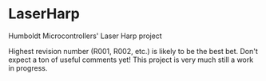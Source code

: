 LaserHarp
=========

Humboldt Microcontrollers' Laser Harp project

Highest revision number (R001, R002, etc.) is likely to be the best bet.
Don't expect a ton of useful comments yet! This project is very much still a work in progress.
